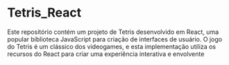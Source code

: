 # Tetris_React
 Este repositório contém um projeto de Tetris desenvolvido em React, uma popular biblioteca JavaScript para criação de interfaces de usuário. O jogo do Tetris é um clássico dos videogames, e esta implementação utiliza os recursos do React para criar uma experiência interativa e envolvente

